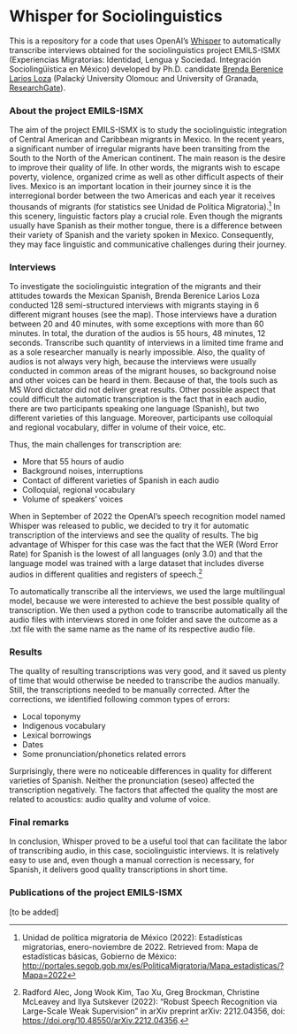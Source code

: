# Whisper for Sociolinguistics

This is a repository for a code that uses OpenAI’s [Whisper](https://github.com/openai/whisper) to automatically transcribe interviews obtained for the sociolinguistics project EMILS-ISMX (Experiencias Migratorias: Identidad, Lengua y Sociedad. Integración Sociolingüística en México) developed by Ph.D. candidate [Brenda Berenice Larios Loza](https://upol.academia.edu/BrendaBereniceLariosLoza) (Palacký University Olomouc and University of Granada, [ResearchGate](https://www.researchgate.net/profile/Brenda-Larios-Loza)).

### About the project EMILS-ISMX

The aim of the project EMILS-ISMX is to study the sociolinguistic integration of Central American and Caribbean migrants in Mexico. In the recent years, a significant number of irregular migrants have been transiting from the South to the North of the American continent. The main reason is the desire to improve their quality of life. In other words, the migrants wish to escape poverty, violence, organized crime as well as other difficult aspects of their lives. Mexico is an important location in their journey since it is the interregional border between the two Americas and each year it receives thousands of migrants (for statistics see Unidad de Política Migratoria).[^1] In this scenery, linguistic factors play a crucial role. Even though the migrants usually have Spanish as their mother tongue, there is a difference between their variety of Spanish and the variety spoken in Mexico. Consequently, they may face linguistic and communicative challenges during their journey.

### Interviews

To investigate the sociolinguistic integration of the migrants and their attitudes towards the Mexican Spanish, Brenda Berenice Larios Loza conducted 128 semi-structured interviews with migrants staying in 6 different migrant houses (see the map). Those interviews have a duration between 20 and 40 minutes, with some exceptions with more than 60 minutes. In total, the duration of the audios is 55 hours, 48 minutes, 12 seconds. Transcribe such quantity of interviews in a limited time frame and as a sole researcher manually is nearly impossible. Also, the quality of audios is not always very high, because the interviews were usually conducted in common areas of the migrant houses, so background noise and other voices can be heard in them. Because of that, the tools such as MS Word dictator did not deliver great results. Other possible aspect that could difficult the automatic transcription is the fact that in each audio, there are two participants speaking one language (Spanish), but two different varieties of this language. Moreover, participants use colloquial and regional vocabulary, differ in volume of their voice, etc.

Thus, the main challenges for transcription are:

-	More that 55 hours of audio
-	Background noises, interruptions
-	Contact of different varieties of Spanish in each audio
-	Colloquial, regional vocabulary
-	Volume of speakers’ voices

When in September of 2022 the OpenAI’s speech recognition model named Whisper was released to public, we decided to try it for automatic transcription of the interviews and see the quality of results. The big advantage of Whisper for this case was the fact that the WER (Word Error Rate) for Spanish is the lowest of all languages (only 3.0) and that the language model was trained with a large dataset that includes diverse audios in different qualities and registers of speech.[^2]

To automatically transcribe all the interviews, we used the large multilingual model, because we were interested to achieve the best possible quality of transcription. We then used a python code to transcribe automatically all the audio files with interviews stored in one folder and save the outcome as a .txt file with the same name as the name of its respective audio file.

### Results

The quality of resulting transcriptions was very good, and it saved us plenty of time that would otherwise be needed to transcribe the audios manually. Still, the transcriptions needed to be manually corrected. After the corrections, we identified following common types of errors:

-	Local toponymy
-	Indigenous vocabulary
-	Lexical borrowings
-	Dates
-	Some pronunciation/phonetics related errors

Surprisingly, there were no noticeable differences in quality for different varieties of Spanish. Neither the pronunciation (seseo) affected the transcription negatively. The factors that affected the quality the most are related to acoustics: audio quality and volume of voice.

### Final remarks

In conclusion, Whisper proved to be a useful tool that can facilitate the labor of transcribing audio, in this case, sociolinguistic interviews. It is relatively easy to use and, even though a manual correction is necessary, for Spanish, it delivers good quality transcriptions in short time.

### Publications of the project EMILS-ISMX

[to be added]


[^1]: Unidad de política migratoria de México (2022): Estadísticas migratorias, enero-noviembre
de 2022. Retrieved from: Mapa de estadísticas básicas, Gobierno de México:
http://portales.segob.gob.mx/es/PoliticaMigratoria/Mapa_estadisticas/?Mapa=2022

[^2]: Radford Alec, Jong Wook Kim, Tao Xu, Greg Brockman, Christine McLeavey and Ilya Sutskever (2022): “Robust Speech Recognition via Large-Scale Weak Supervision” in arXiv preprint arXiv: 2212.04356, doi: https://doi.org/10.48550/arXiv.2212.04356.

